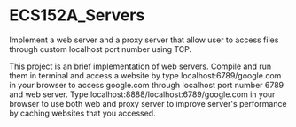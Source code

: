 # ECS152A_Servers
Implement a web server and a proxy server that allow user to access files through custom localhost port number using TCP.

This project is an brief implementation of web servers. Compile and run them in terminal and access a website by type localhost:6789/google.com in your browser to access google.com through localhost port number 6789 and web server. Type localhost:8888/localhost:6789/google.com in your browser to use both web and proxy server to improve server's performance by caching websites that you accessed.
